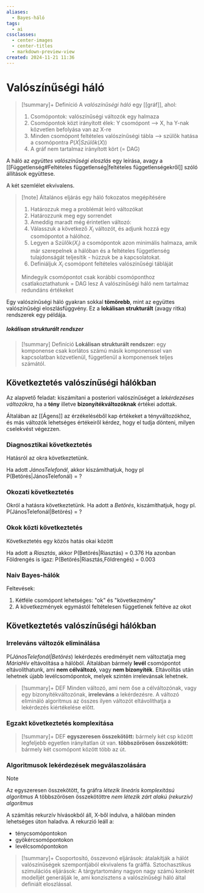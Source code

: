```yaml
---
aliases:
  - Bayes-háló
tags:
  - ai
cssclasses:
  - center-images
  - center-titles
  - markdown-preview-view
created: 2024-11-21 11:36
---
```


# Valószínűségi háló

>[!summary]+ Definíció
>A *valószínűségi háló* egy [[gráf]], ahol:
>1. Csomópontok: valószínűségi változók egy halmaza
>2. Csomópontok közt irányított élek:
>   Y csomópont --> X, ha Y-nak közvetlen befolyása van az X-re
>3. Minden csomópont feltételes valószínűségi tábla --> szülők hatása a csomópontra $P(X|Szülők(X))$
>4. A gráf nem tartalmaz irányított kört (= DAG)

A háló az *együttes valószínűségi eloszlás* egy leírása, avagy a [[Függetlenség#Feltételes függetlenség|feltételes függetlenségekről]] szóló állítások együttese.

A két szemlélet ekvivalens.

>[!note] Általános eljárás egy háló fokozatos megépítésére
>1. Határozzuk meg a problémát leíró változókat
>2. Határozzunk meg egy sorrendet
>3. Ameddig maradt még érintetlen változó:
>	1. Válasszuk a következő $X_{i}$ változót, és adjunk hozzá egy csomópontot a hálóhoz.
>	2. Legyen a Szülők($X_{i}$) a csomópontok azon minimális halmaza, amik már szerepelnek a hálóban és a feltételes függetlenség tulajdonságát teljesítik - húzzuk be a kapcsolatokat.
>	3. Definiáljuk $X_{i}$ csomópont feltételes valószínűségi tábláját
>
>Mindegyik csomópontot csak korábbi csomóponthoz csatlakoztathatunk = DAG lesz
>A valószínűségi háló nem tartalmaz redundáns értékeket

Egy valószínűségi háló gyakran sokkal **tömörebb**, mint az együttes valószínűségi eloszlásfüggvény. Ez a **lokálisan strukturált** (avagy ritka) rendszerek egy példája.

##### lokálisan strukturált rendszer
>[!summary] Definíció
>**Lokálisan strukturált rendszer:** egy komponense csak korlátos számú másik komponenssel van kapcsolatban közvetlenül, függetlenül a komponensek teljes számától.


## Következtetés valószínűségi hálókban

Az alapvető feladat: kiszámítani a posteriori valószínűséget a *lekérdezéses változókra*, ha a **tény** illetve **bizonyítékváltozóknak** értékei adottak.

Általában az [[Ágens]] az érzékeléséből kap értékeket a tényváltozókhoz, és más változók lehetséges értékeiről kérdez, hogy el tudja dönteni, milyen cselekvést végezzen.

### Diagnosztikai következtetés

Hatásról az okra következtetünk.

Ha adott *JánosTelefonál*, akkor kiszámíthatjuk, hogy pl P(Betörés|JánosTelefonál) = ?

### Okozati következtetés

Okról a hatásra következtetünk.
Ha adott a *Betörés*, kiszámíthatjuk, hogy pl. P(JánosTelefonál|Betörés) = ?


### Okok közti következtetés

Következtetés egy közös hatás okai között

Ha adott a *Riasztás*, akkor P(Betörés|Riasztás) = 0.376
Ha azonban Földrengés is igaz:
P(Betörés|Riasztás,Földrengés) = 0.003


### Naiv Bayes-hálók

Feltevések:
1. Kétféle csomópont lehetséges: "ok" és "következmény"
2. A következmények egymástól feltételesen függetlenek feltéve az okot

## Következtetés valószínűségi hálókban

### Irreleváns változók eliminálása

P(*JánosTelefonál|Betörés*) lekérdezés eredményét nem változtatja meg *MáriaHív* eltávolítása a hálóból.
Általában bármely **levél** csomópontot eltávolíthatunk, ami **nem célváltozó**, vagy **nem bizonyíték**. Eltávolítás után lehetnek újabb levélcsomópontok, melyek szintén irrelevánsak lehetnek.
>

>[!summary]+ DEF
> Minden változó, ami nem őse a célváltozónak, vagy egy bizonyítékváltozónak, **irreleváns** a lekérdezésre. A változó elimináló algoritmus az összes ilyen változót eltávolíthatja a lekérdezés kiértékelése előtt.

### Egzakt következtetés komplexitása

>[!summary]+ DEF
>**egyszeresen összekötött:** bármely két csp között legfeljebb egyetlen irányítatlan út van.
>**többszörösen összekötött:** bármely két csomópont között több az út.

### Algoritmusok lekérdezések megválaszolására

> [!NOTE]
> Az egyszeresen összekötött, fa gráfra *létezik lineáris komplexitású algoritmus*
> A többszörösen összekötöttre *nem létezik zárt alakú (rekurzív) algoritmus*

A számítás rekurzív hívásokból áll, X-ből indulva, a hálóban minden lehetséges úton haladva.
A rekurzió leáll a:
- ténycsomópontokon
- gyökércsomópontokon
- levélcsomópontokon

>[!summary]+ 
>Csoportosító, összevonó eljárások: átalakítják a hálót valószínűségek szempontjából ekvivalens fa gráffá.
>Sztochasztikus szimulációs eljárások: A tárgytartomány nagyon nagy számú konkrét modelljét generálják le, ami konzisztens a valószínűségi háló által definiált eloszlással.


